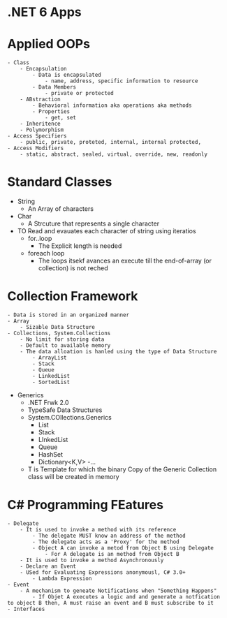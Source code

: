 # .NET 6 Apps
# Applied OOPs
	- Class
		- Encapsulation
			- Data is encapsulated
				- name, address, specific information to resource
			- Data Members
				- private or protected
		- ABstraction
			- Behavioral information aka operations aka methods
			- Properties
				- get, set
		- Inheritence
		- Polymorphism
	- Access Specifiers
		- public, private, proteted, internal, internal protected, 
	- Access Modifiers
		- static, abstract, sealed, virtual, override, new, readonly

# Standard Classes
- String
	- An Array of characters
- Char
	- A Strcuture that represents a single character
- TO Read and evauates each character of string using iteratios
	- for..loop
		- The Explicit length is needed 
	- foreach loop
		- The loops itsekf avances an execute till the end-of-array (or collection) is not reched
# Collection Framework
	- Data is stored in an organized manner
	- Array
		- Sizable Data Structure
	- Collections, System.Collections
		- No limit for storing data
		- Default to available memory
		- The data alloation is hanled using the type of Data Structure
			- ArrayList
			- Stack
			- Queue
			- LinkedList
			- SortedList

- Generics
	- .NET Frwk 2.0
	- TypeSafe Data Structures
	- System.COllections.Generics
		- List<T>
		- Stack<T>
		- LInkedList<T>
		- Queue<T>
		- HashSet<T>
		- Dictionary<K,V>
		-...
	- T is Template for which the binary Copy of the Generic Collection class will be created in memory 

# C# Programming FEatures
	- Delegate
		- It is used to invoke a method with its reference
			- The delegate MUST know an address of the method
			- The delegate acts as a 'Proxy' for the method
			- Object A can invoke a metod from Object B using Delegate
				- For A delegate is an method from Object B
		- It is used to invoke a method Asynchronously
		- Declare an Event
		- USed for Evaluating Expressions anonymousl, C# 3.0+
			- Lambda Expression
	- Event
		- A mechanism to geneate Notifications when "Something Happens"
			- If Objet A executes a logic and and generate a notfication to object B then, A must raise an event and B must subscribe to it 
	- Interfaces